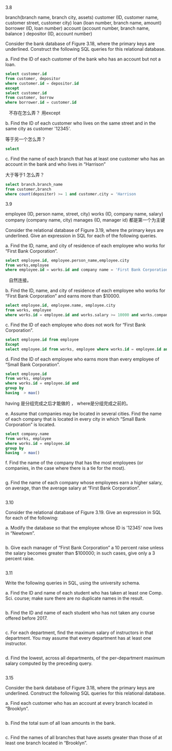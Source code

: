 3.8

branch(branch name, branch city, assets) 
customer (ID, customer name, customer street, customer city) loan (loan number, branch name, amount) borrower (ID, loan number) account (account number, branch name, balance ) depositor (ID, account number)

Consider the bank database of Figure 3.18, where the primary keys are underlined. Construct the following SQL queries for this relational database. 

a. Find the ID of each customer of the bank who has an account but not a loan. 

```sql
select customer.id  
from customer, depositor
where customer.id = depositor.id 
except
select customer.id 
from customer, borrow
where borrower.id = customer.id
```

` `  不存在怎么弄？  用except

b. Find the ID of each customer who lives on the same street and in the same city as customer '12345'. 

等于另一个怎么弄？ 

```sql
select 

```



c. Find the name of each branch that has at least one customer who has an account in the bank and who lives in “Harrison”

大于等于1 怎么弄？ 

```sql
select branch.branch_name 
from customer,branch 
where count(depositer) >= 1 and customer.city = 'Harrison
```

3.9

employee (ID, person name, street, city) works (ID, company name, salary) company (company name, city) manages (ID, manager id) 都是第一个为主键

Consider the relational database of Figure 3.19, where the primary keys are underlined. Give an expression in SQL for each of the following queries. 

a. Find the ID, name, and city of residence of each employee who works for “First Bank Corporation”. 

```sql
select employee.id, employee.person_name,employee.city 
from works,employee 
where employee.id = works.id and company name = 'First Bank Corporation'
```

` ` 自然连接。

b. Find the ID, name, and city of residence of each employee who works for “First Bank Corporation” and earns more than $10000. 

```sql
select employee.id, employee.name, employee.city 
from works, employee 
where works.id = employee.id and works.salary >= 10000 and works.company_name = 'First Bank Corporation
```

c. Find the ID of each employee who does not work for “First Bank Corporation”. 

```sql
select employee.id from employee 
Except 
select employee.id from works, employee where works.id = employee.id and works.company_name = 'First Bank Corporation'
```

d. Find the ID of each employee who earns more than every employee of “Small Bank Corporation”. 

```sql
select employee.id 
from works, employee 
where works.id = employee.id and  
group by 
having  > max()
```

having 是分组完成之后才能做的  ， where是分组完成之前的。

e. Assume that companies may be located in several cities. Find the name of each company that is located in every city in which “Small Bank Corporation” is located. 

```sql
select company.name
from works, employee 
where works.id = employee.id
group by 
having  > max()
```



f. Find the name of the company that has the most employees (or companies, in the case where there is a tie for the most). 



```sql

```





g. Find the name of each company whose employees earn a higher salary, on average, than the average salary at “First Bank Corporation”.



```sql

```





3.10

Consider the relational database of Figure 3.19. Give an expression in SQL for each of the following: 

a. Modify the database so that the employee whose ID is '12345' now lives in “Newtown”. 

```sql

```





b. Give each manager of “First Bank Corporation” a 10 percent raise unless the salary becomes greater than $100000; in such cases, give only a 3 percent raise.

```sql

```





 3.11

Write the following queries in SQL, using the university schema. 

a. Find the ID and name of each student who has taken at least one Comp. Sci. course; make sure there are no duplicate names in the result. 

```sql

```





b. Find the ID and name of each student who has not taken any course offered before 2017. 



```sql

```





c. For each department, find the maximum salary of instructors in that department. You may assume that every department has at least one instructor. 



```sql

```





d. Find the lowest, across all departments, of the per-department maximum salary computed by the preceding query.



```sql

```







3.15

Consider the bank database of Figure 3.18, where the primary keys are underlined. Construct the following SQL queries for this relational database. 

a. Find each customer who has an account at every branch located in “Brooklyn”.

 

```sql

```





b. Find the total sum of all loan amounts in the bank. 



```sql

```





c. Find the names of all branches that have assets greater than those of at least one branch located in “Brooklyn”.



```sql

```



